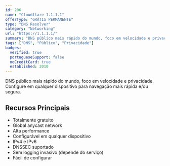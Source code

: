 ```yaml
---
id: 206
name: "Cloudflare 1.1.1.1"
offerType: "GRÁTIS PERMANENTE"
type: "DNS Resolver"
category: "Networking"
url: "https://1.1.1.1/"
summary: "DNS público mais rápido do mundo, foco em velocidade e privacidade."
tags: ["DNS", "Público", "Privacidade"]
badges:
  verified: true
  portugueseSupport: false
  noCreditCard: true
  established: 2010
---
```


DNS público mais rápido do mundo, foco em velocidade e privacidade. Configure em qualquer dispositivo para navegação mais rápida e/ou segura.

## Recursos Principais

- Totalmente gratuito
- Global anycast network
- Alta performance
- Configurável em qualquer dispositivo
- IPv4 e IPv6
- DNSSEC suportado
- Sem logging invasivo (depende do serviço)
- Fácil de configurar
